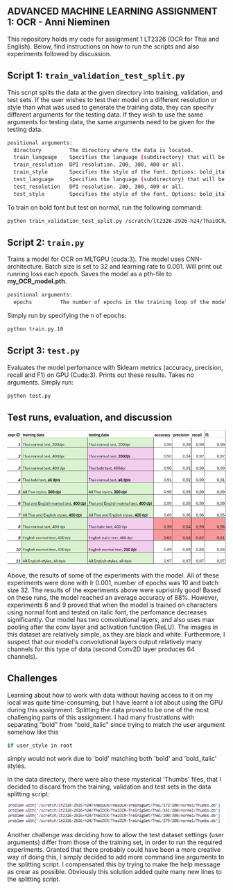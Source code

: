 ## ﻿ADVANCED MACHINE LEARNING ASSIGNMENT 1: OCR - Anni Nieminen

This repository holds my code for assignment 1 LT2326 (OCR for Thai and English).
Below, find instructions on how to run the scripts and also experiments followed by discussion.

## Script 1: `train_validation_test_split.py`

This script splits the data at the given directory into training, validation, and test sets. If the user wishes to test their model on a different resolution or style than what was used to generate the training data, they can specify different arguments for the testing data. If they wish to use the same arguments for testing data, the same arguments need to be given for the testing data.

```bash
positional arguments:
  directory         The directory where the data is located.
  train_language    Specifies the language (subdirectory) that will be used to generate the training data. Options: English, Thai or both.
  train_resolution  DPI resolution. 200, 300, 400 or all.
  train_style       Specifies the style of the font. Options: bold_italic, bold, italic, normal or all.
  test_language     Specifies the language (subdirectory) that will be used to generate the testing data. Options: English, Thai or both.
  test_resolution   DPI resolution. 200, 300, 400 or all.
  test_style        Specifies the style of the font. Options: bold_italic, bold, italic, normal or all.
```

To train on bold font but test on normal, run the following command:

```bash
python train_validation_test_split.py /scratch/lt2326-2926-h24/ThaiOCR/ThaiOCR-TrainigSet english 400 bold english 400 normal
```
## Script 2: `train.py`

Trains a model for OCR on MLTGPU (cuda:3). The model uses CNN-architecture. Batch size is set to 32 and learning rate to 0.001. Will print out running loss each epoch.
Saves the model as a pth-file to **my_OCR_model.pth**.

```bash
positional arguments:
  epochs         The number of epochs in the training loop of the model.

```
Simply run by specifying the n of epochs:

```bash
python train.py 10
```
## Script 3: `test.py`

Evaluates the model perfomance with Sklearn metrics (accuracy, precision, recall and F1) on GPU (Cuda:3). Prints out these results.
Takes no arguments. Simply run:

```bash
python test.py
```

## Test runs, evaluation, and discussion

![Results of the model](https://github.com/Anurni/Optical_Character_Recognition/blob/main/updated_result_table.png)

Above, the results of some of the experiments with the model. All of these experiments were done with lr 0.001, number of epochs was 10 and batch size 32.
The results of the experiments above were suprisinly good! Based on these runs, the model reached an average accuracy of 88%.
However, experiments 8 and 9 proved that when the model is trained on characters using normal font and tested on italic font, the 
perfomance decreases significantly.
Our model has two convolutional layers, and also uses max pooling after the conv layer and activation function (ReLU). The images in this
dataset are relatively simple, as they are black and white. Furthermore, I suspect that our model's convolutional layers output relatively many channels for 
this type of data (second Conv2D layer produces 64 channels). 

## Challenges

Learning about how to work with data without having access to it on my local was quite time-consuming, but I have learnt a lot about using the GPU during this assignment. 
Splitting the data proved to be one of the most challenging parts of this assignment. I had many frustrations with separating "bold" from "bold_italic" since trying to match the user argument somehow like this

```bash
if user_style in root
```
simply would not work due to 'bold' matching both 'bold' and 'bold_italic' styles.

In the data directory, there were also these mysterical 'Thumbs' files, that I decided to discard from the training, validation and test sets in the data splitting script:

![Results of the model](https://github.com/Anurni/Optical_Character_Recognition/blob/main/thumbs.png)

Another challenge was deciding how to allow the test dataset settings (user arguments) differ from those of the training set, in order to run the required experiments. Granted that there probably could have been a more creative way of doing this,
I simply decided to add more command line arguments to the splitting script. I compensated this by trying to make the help message as crear as possible. Obviously this solution added quite many new lines to the splitting script.

